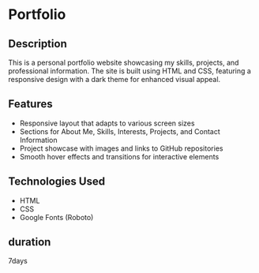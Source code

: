 # Portfolio

## Description

This is a personal portfolio website showcasing my skills, projects, and professional information. The site is built using HTML and CSS, featuring a responsive design with a dark theme for enhanced visual appeal.

## Features

- Responsive layout that adapts to various screen sizes
- Sections for About Me, Skills, Interests, Projects, and Contact Information
- Project showcase with images and links to GitHub repositories
- Smooth hover effects and transitions for interactive elements

## Technologies Used

- HTML
- CSS
- Google Fonts (Roboto)

## duration

7days
